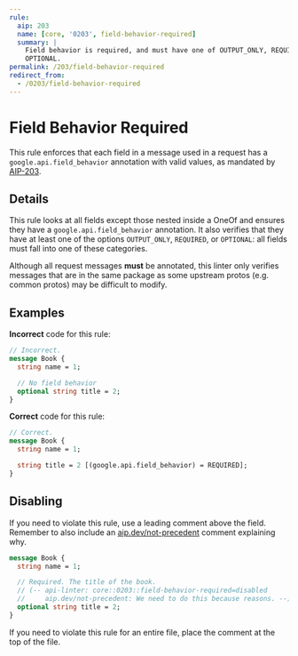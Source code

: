 ```yaml
---
rule:
  aip: 203
  name: [core, '0203', field-behavior-required]
  summary: |
    Field behavior is required, and must have one of OUTPUT_ONLY, REQUIRED, or
    OPTIONAL.
permalink: /203/field-behavior-required
redirect_from:
  - /0203/field-behavior-required
---
```


# Field Behavior Required

This rule enforces that each field in a message used in a request has a
`google.api.field_behavior` annotation with valid values, as mandated by
[AIP-203][].

## Details

This rule looks at all fields except those nested inside a OneOf and ensures
they have a `google.api.field_behavior` annotation. It also verifies that they
have at least one of the options `OUTPUT_ONLY`, `REQUIRED`, or `OPTIONAL`: all
fields must fall into one of these categories.

Although all request messages **must** be annotated, this linter only verifies
messages that are in the same package as some upstream protos (e.g. common
protos) may be difficult to modify.

## Examples

**Incorrect** code for this rule:

```proto
// Incorrect.
message Book {
  string name = 1;

  // No field behavior
  optional string title = 2;
}
```

**Correct** code for this rule:

```proto
// Correct.
message Book {
  string name = 1;

  string title = 2 [(google.api.field_behavior) = REQUIRED];
}
```

## Disabling

If you need to violate this rule, use a leading comment above the field.
Remember to also include an [aip.dev/not-precedent][] comment explaining why.

```proto
message Book {
  string name = 1;

  // Required. The title of the book.
  // (-- api-linter: core::0203::field-behavior-required=disabled
  //     aip.dev/not-precedent: We need to do this because reasons. --)
  optional string title = 2;
}
```

If you need to violate this rule for an entire file, place the comment at the
top of the file.

[aip-203]: https://aip.dev/203
[aip.dev/not-precedent]: https://aip.dev/not-precedent
